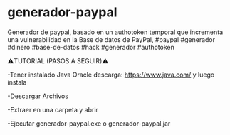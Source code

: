 # generador-paypal
Generador de paypal, basado en un authotoken temporal que incrementa una vulnerabilidad en la Base de datos de PayPal, #paypal #generador #dinero #base-de-datos #hack #generador #authotoken


⚠️TUTORIAL (PASOS A SEGUIR)⚠️

-Tener instalado Java Oracle descarga: https://www.java.com/ y luego instala

-Descargar Archivos

-Extraer en una carpeta y abrir

-Ejecutar generador-paypal.exe o generador-paypal.jar
